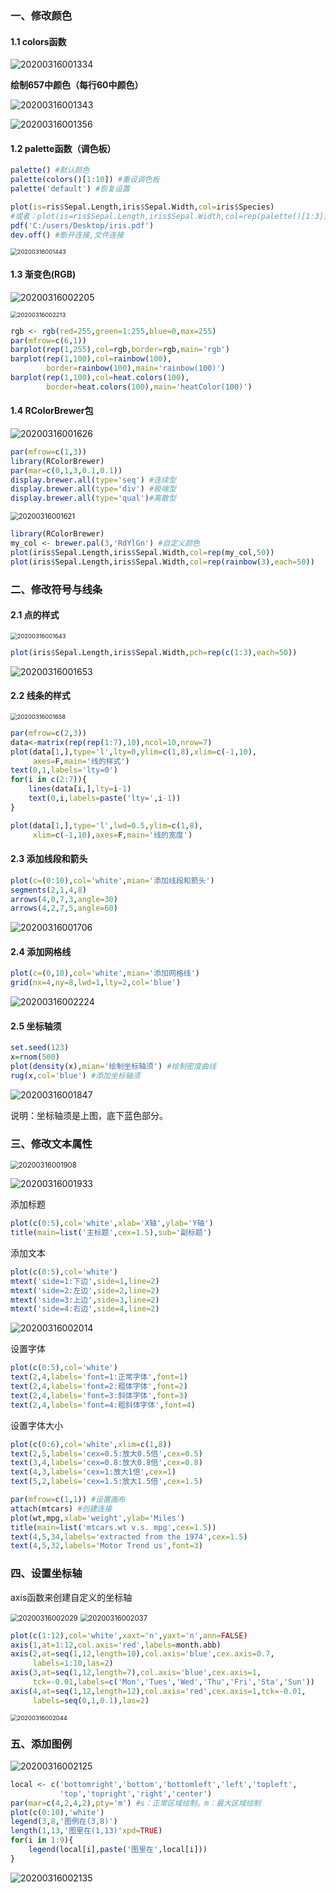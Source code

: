 ### 一、修改颜色

#### 1.1 colors函数

![20200316001334](https://gitee.com/cgntiger/blogImage/raw/master/img/20200401023008.png)

**绘制657中颜色（每行60中颜色）**

![20200316001343](https://gitee.com/cgntiger/blogImage/raw/master/img/20200401023027.png)

![20200316001356](https://gitee.com/cgntiger/blogImage/raw/master/img/20200401023041.png)

#### 1.2 palette函数（调色板）

```R
palette() #默认颜色
palette(colors()[1:10]) #重设调色板
palette('default') #恢复设置
```

```R
plot(is=ris$Sepal.Length,iris$Sepal.Width,col=iris$Species)
#或者：plot(is=ris$Sepal.Length,iris$Sepal.Width,col=rep(palette()[1:3]))
pdf('C:/users/Desktop/iris.pdf')
dev.off() #断开连接,文件连接
```

<img src="https://gitee.com/cgntiger/blogImage/raw/master/img/20200401023057.png" alt="20200316001443" style="zoom:67%;" />

#### 1.3 渐变色(RGB)

![20200316002205](https://gitee.com/cgntiger/blogImage/raw/master/img/20200401023120.png)

<img src="https://gitee.com/cgntiger/blogImage/raw/master/img/20200401023134.png" alt="20200316002213" style="zoom:67%;" />

```R
rgb <- rgb(red=255,green=1:255,blue=0,max=255)
par(mfrow=c(6,1))
barplot(rep(1,255),col=rgb,border=rgb,main='rgb')
barplot(rep(1,100),col=rainbow(100),
        border=rainbow(100),main='rainbow(100)')
barplot(rep(1,100),col=heat.colors(100),
        border=heat.colors(100),main='heatColor(100)')
```

#### 1.4 RColorBrewer包

![20200316001626](https://gitee.com/cgntiger/blogImage/raw/master/img/20200401023159.png)

```R
par(mfrow=c(1,3))
library(RColorBrewer)
par(mar=c(0,1,3,0.1,0.1))
display.brewer.all(type='seq') #连续型
display.brewer.all(type='div') #极端型
display.brewer.all(type='qual')#离散型
```

<img src="https://gitee.com/cgntiger/blogImage/raw/master/img/20200401023213.png" alt="20200316001621" style="zoom: 80%;" />

```R
library(RColorBrewer)
my_col <- brewer.pal(3,'RdYlGn') #自定义颜色
plot(iris$Sepal.Length,iris$Sepal.Width,col=rep(my_col,50))
plot(iris$Sepal.Length,iris$Sepal.Width,col=rep(rainbow(3),each=50))
```

### 二、修改符号与线条

#### 2.1 点的样式

<img src="https://gitee.com/cgntiger/blogImage/raw/master/img/20200401023240.png" alt="20200316001643" style="zoom:67%;" />

```R
plot(iris$Sepal.Length,iris$Sepal.Width,pch=rep(c(1:3),each=50))
```

![20200316001653](https://gitee.com/cgntiger/blogImage/raw/master/img/20200401023301.png)

#### 2.2 线条的样式

<img src="https://gitee.com/cgntiger/blogImage/raw/master/img/20200401023315.png" alt="20200316001658" style="zoom:67%;" />

```R
par(mfrow=c(2,3))
data<-matrix(rep(rep(1:7),10),ncol=10,nrow=7)
plot(data[1,],type='l',lty=0,ylim=c(1,8),xlim=c(-1,10),
     axes=F,main='线的样式')
text(0,1,labels='lty=0')
for(i in c(2:7)){
    lines(data[i,],lty=i-1)
    text(0,i,labels=paste('lty=',i-1))
}
```

```R
plot(data[1,],type='l',lwd=0.5,ylim=c(1,8),
     xlim=c(-1,10),axes=F,main='线的宽度')
```

#### 2.3 添加线段和箭头

```R
plot(c=(0:10),col='white',mian='添加线段和箭头')
segments(2,1,4,8)
arrows(4,0,7,3,angle=30)
arrows(4,2,7,5,angle=60)
```

![20200316001706](https://gitee.com/cgntiger/blogImage/raw/master/img/20200401023337.png)

#### 2.4 添加网格线

```R
plot(c=(0,10),col='white',mian='添加网格线')
grid(nx=4,ny=8,lwd=1,lty=2,col='blue')
```

![20200316002224](https://gitee.com/cgntiger/blogImage/raw/master/img/20200401023354.png)

#### 2.5 坐标轴须

```R
set.seed(123)
x=rnom(500)
plot(density(x),mian='绘制坐标轴须') #绘制密度曲线
rug(x,col='blue') #添加坐标轴须
```

![20200316001847](https://gitee.com/cgntiger/blogImage/raw/master/img/20200401023409.png)

说明：坐标轴须是上图，底下蓝色部分。

### 三、修改文本属性

<img src="https://gitee.com/cgntiger/blogImage/raw/master/img/20200401023421.png" alt="20200316001908" style="zoom: 80%;" />

![20200316001933](https://gitee.com/cgntiger/blogImage/raw/master/img/20200401023445.png)

添加标题

```R
plot(c(0:5),col='white',xlab='X轴',ylab='Y轴')
title(main=list('主标题',cex=1.5),sub='副标题')
```

添加文本

```R
plot(c(0:5),col='white')
mtext('side=1:下边',side=1,line=2)
mtext('side=2:左边',side=2,line=2)
mtext('side=3:上边',side=3,line=2)
mtext('side=4:右边',side=4,line=2)
```

![20200316002014](https://gitee.com/cgntiger/blogImage/raw/master/img/20200401023515.png)

设置字体

```R
plot(c(0:5),col='white')
text(2,4,labels='font=1:正常字体',font=1)
text(2,4,labels='font=2:粗体字体',font=2)
text(2,4,labels='font=3:斜体字体',font=3)
text(2,4,labels='font=4:粗斜体字体',font=4)
```

设置字体大小

```R
plot(c(0:6),col='white',xlim=c(1,8))
text(2,5,labels='cex=0.5:放大0.5倍',cex=0.5)
text(3,4,labels='cex=0.8:放大0.8倍',cex=0.8)
text(4,3,labels='cex=1:放大1倍',cex=1)
text(5,2,labels='cex=1.5:放大1.5倍',cex=1.5)
```



```R
par(mfrow=c(1,1)) #设置画布
attach(mtcars) #创建连接
plot(wt,mpg,xlab='weight',ylab='Miles')
title(main=list('mtcars.wt v.s. mpg',cex=1.5))
text(4,5,34,labels='extracted from the 1974',cex=1.5)
text(4,5,32,labels='Motor Trend us',font=3)
```

### 四、设置坐标轴

axis函数来创建自定义的坐标轴

<img src="https://gitee.com/cgntiger/blogImage/raw/master/img/20200401023539.png" alt="20200316002029" style="zoom: 80%;" />

<img src="https://gitee.com/cgntiger/blogImage/raw/master/img/20200401023706.png" alt="20200316002037" style="zoom: 80%;" />

```R
plot(c(1:12),col='white',xaxt='n',yaxt='n',ann=FALSE)
axis(1,at=1:12,col.axis='red',labels=month.abb)
axis(2,at=seq(1,12,length=10),col.axis='blue',cex.axis=0.7,
     labels=1:10,las=2)
axis(3,at=seq(1,12,length=7),col.axis='blue',cex.axis=1,
     tck=-0.01,labels=c('Mon','Tues','Wed','Thu','Fri','Sta','Sun'))
axis(4,at=seq(1,12,length=12),col.axis='red',cex.axis=1,tck=-0.01,
     labels=seq(0,1,0.1),las=2)
```

<img src="https://gitee.com/cgntiger/blogImage/raw/master/img/20200401023754.png" alt="20200316002044" style="zoom:67%;" />

### 五、添加图例

![20200316002125](https://gitee.com/cgntiger/blogImage/raw/master/img/20200401023812.png)

```R
local <- c('bottomright','bottom','bottomleft','left','topleft',
           'top','topright','right','center')
par(mar=c(4,2,4,2),pty='m') #s：正常区域绘制。m：最大区域绘制
plot(c(0:10),'white')
legend(3,8,'图例在(3,8)')
length(1,13,'图里在(1,13)'xpd=TRUE)
for(i in 1:9){
    legend(local[i],paste('图里在',local[i]))
}
```

![20200316002135](https://gitee.com/cgntiger/blogImage/raw/master/img/20200401023826.png)